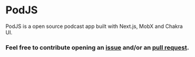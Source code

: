 # PodJS

PodJS is a open source podcast app built with Next.js, MobX and Chakra UI. 

### Feel free to contribute opening an [issue](https://github.com/nathanssantos/podjs/issues) and/or an [pull request](https://github.com/nathanssantos/podjs/pulls).
